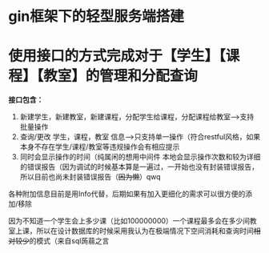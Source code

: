 gin框架下的轻型服务端搭建
==
使用接口的方式完成对于【学生】【课程】【教室】的管理和分配查询
==
**接口包含：**
1. 新建学生，新建教室，新建课程，分配学生给课程，分配课程给教室-->支持批量操作
2. 查询/更改 学生，课程，教室 信息-->只支持单一操作（符合restful风格，如果本身不存在学生/课程/教室等违规操作会有相应提示
3. 同时会显示操作的时间（纯属闲的想用中间件
本地会显示操作次数和较为详细的错误报告（因为调试的时候基本算是一遍过，一开始也没有封装错误报告，所以目前也尚未封装错误报告（~~因为懒~~）qwq

各种附加信息目前是用Info代替，后期如果有加入更细化的需求可以很方便的添加/移除

因为不知道一个学生会上多少课（比如100000000）一个课程最多会在多少间教室上课，所以在设计数据库的时候采用我认为在极端情况下空间消耗和查询时间~~相对较少~~的模式（来自sql蒟蒻之言
